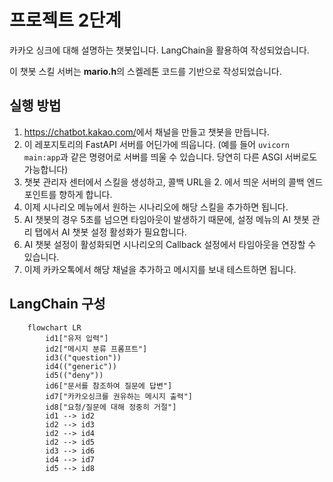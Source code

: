 # 프로젝트 2단계

카카오 싱크에 대해 설명하는 챗봇입니다. LangChain을 활용하여 작성되었습니다.

이 챗봇 스킬 서버는 **mario.h**의 스켈레톤 코드를 기반으로 작성되었습니다.

## 실행 방법

1. <https://chatbot.kakao.com/>에서 채널을 만들고 챗봇을 만듭니다.
2. 이 레포지토리의 FastAPI 서버를 어딘가에 띄웁니다. (예를 들어 `uvicorn main:app`과 같은 명령어로 서버를 띄울 수 있습니다. 당연히 다른 ASGI 서버로도 가능합니다)
3. 챗봇 관리자 센터에서 스킬을 생성하고, 콜백 URL을 2. 에서 띄운 서버의 콜백 엔드포인트를 향하게 합니다.
4. 이제 시나리오 메뉴에서 원하는 시나리오에 해당 스킬을 추가하면 됩니다.
5. AI 챗봇의 경우 5초를 넘으면 타임아웃이 발생하기 때문에, 설정 메뉴의 AI 챗봇 관리 탭에서 AI 챗봇 설정 활성화가 필요합니다.
6. AI 챗봇 설정이 활성화되면 시나리오의 Callback 설정에서 타임아웃을 연장할 수 있습니다.
7. 이제 카카오톡에서 해당 채널을 추가하고 메시지를 보내 테스트하면 됩니다.

## LangChain 구성

```mermaid
    flowchart LR
        id1["유저 입력"]
        id2["메시지 분류 프롬프트"]
        id3(("question"))
        id4(("generic"))
        id5(("deny"))
        id6["문서를 참조하여 질문에 답변"]
        id7["카카오싱크를 권유하는 메시지 출력"]
        id8["요청/질문에 대해 정중히 거절"]
        id1 --> id2
        id2 --> id3
        id2 --> id4
        id2 --> id5
        id3 --> id6
        id4 --> id7
        id5 --> id8
```
